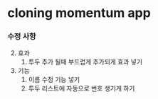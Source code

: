 # cloning momentum app

### 수정 사항

2. 효과
   1. 투두 추가 될때 부드럽게 추가되게 효과 넣기
3. 기능
   1. 이름 수정 기능 넣기
   2. 투두 리스트에 자동으로 번호 생기게 하기
